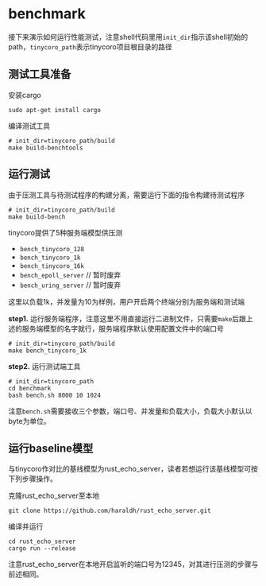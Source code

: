# benchmark

接下来演示如何运行性能测试，注意shell代码里用`init_dir`指示该shell初始的path，`tinycoro_path`表示tinycoro项目根目录的路径

## 测试工具准备

安装cargo

```shell
sudo apt-get install cargo
```

编译测试工具

```shell
# init_dir=tinycoro_path/build
make build-benchtools 
```

## 运行测试

由于压测工具与待测试程序的构建分离，需要运行下面的指令构建待测试程序

```shell
# init_dir=tinycoro_path/build
make build-bench
```

tinycoro提供了5种服务端模型供压测

- `bench_tinycoro_128`
- `bench_tinycoro_1k`
- `bench_tinycoro_16k`
- `bench_epoll_server` // 暂时废弃
- `bench_uring_server` // 暂时废弃

这里以负载1k，并发量为10为样例，用户开启两个终端分别为服务端和测试端

**step1.** 运行服务端程序，注意这里不用直接运行二进制文件，只需要`make`后跟上述的服务端模型的名字就行，服务端程序默认使用配置文件中的端口号

```shell
# init_dir=tinycoro_path/build
make bench_tinycoro_1k
```

**step2.** 运行测试端工具

```shell
# init_dir=tinycoro_path
cd benchmark
bash bench.sh 8000 10 1024
```

注意`bench.sh`需要接收三个参数，端口号、并发量和负载大小，负载大小默认以byte为单位。

## 运行baseline模型

与tinycoro作对比的基线模型为rust_echo_server，读者若想运行该基线模型可按下列步骤操作。

克隆rust_echo_server至本地

```shell
git clone https://github.com/haraldh/rust_echo_server.git
```

编译并运行

```shell
cd rust_echo_server
cargo run --release
```

注意rust_echo_server在本地开启监听的端口号为12345，对其进行压测的步骤与前述相同。
